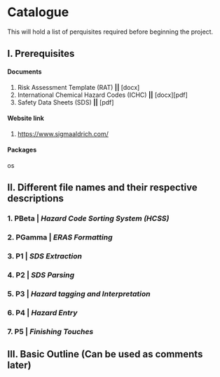 # Catalogue

This will hold a list of perquisites required before beginning the project.

## I. Prerequisites

#### Documents

1. Risk Assessment Template (RAT) **||** [docx]
2. International Chemical Hazard Codes (ICHC) **||** [docx][pdf]
3. Safety Data Sheets (SDS) **||** [pdf]

#### Website link

1. https://www.sigmaaldrich.com/

#### Packages

os

## II. Different file names and their respective descriptions

### 1. **PBeta** | _Hazard Code Sorting System (HCSS)_

### 2. **PGamma** | _ERAS Formatting_

### 3. **P1** | _SDS Extraction_

### 4. **P2** | _SDS Parsing_

### 5. **P3** | _Hazard tagging and Interpretation_

### 6. **P4** | _Hazard Entry_

### 7. **P5** | _Finishing Touches_

## III. Basic Outline (Can be used as comments later)

